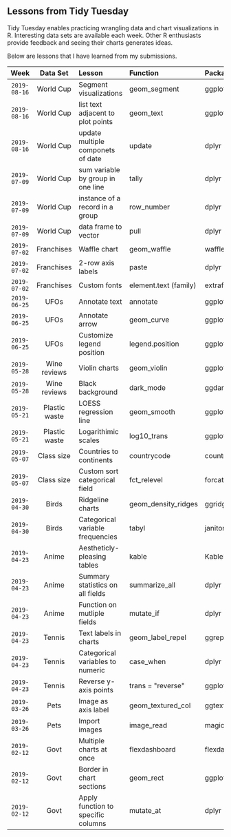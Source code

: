 ## Lessons from Tidy Tuesday
Tidy Tuesday enables practicing wrangling data and chart visualizations in R.  Interesting data sets are available each week.  Other R enthusiasts provide feedback and seeing their charts generates ideas.

Below are lessons that I have learned from my submissions.

| Week | Data Set | Lesson | Function | Package 
| :---: | :---: | :--- | :--- | :--- |
|`2019-08-16`| World Cup | Segment visualizations | geom_segment | ggplot2 |
|`2019-08-16`| World Cup | list text adjacent to plot points | geom_text | ggplot2 |
|`2019-08-16`| World Cup | update multiple componets of date | update | dplyr |
|`2019-07-09`| World Cup | sum variable by group in one line | tally | dplyr |
|`2019-07-09`| World Cup | instance of a record in a group | row_number | dplyr |
|`2019-07-09`| World Cup | data frame to vector | pull | dplyr |
|`2019-07-02`| Franchises | Waffle chart | geom_waffle | waffle |
|`2019-07-02`| Franchises | 2-row axis labels | paste | dplyr |
|`2019-07-02`| Franchises | Custom fonts | element.text (family) | extrafont |
|`2019-06-25`| UFOs | Annotate text | annotate | ggplot2 |
|`2019-06-25`| UFOs | Annotate arrow | geom_curve | ggplot2 |
|`2019-06-25`| UFOs | Customize legend position | legend.position | ggplot2 |
|`2019-05-28`| Wine reviews | Violin charts | geom_violin | ggplot2 |
|`2019-05-28`| Wine reviews | Black background | dark_mode | ggdark |
|`2019-05-21`| Plastic waste | LOESS regression line | geom_smooth | ggplot2 |
|`2019-05-21`| Plastic waste | Logarithimic scales | log10_trans | ggplot2 |
|`2019-05-07`| Class size | Countries to continents | countrycode | countrycode |
|`2019-05-07`| Class size | Custom sort categorical field | fct_relevel | forcats |
|`2019-04-30`| Birds | Ridgeline charts | geom_density_ridges | ggridges |
|`2019-04-30`| Birds | Categorical variable frequencies | tabyl | janitor |
|`2019-04-23`| Anime | Aestheticly-pleasing tables | kable | KableExtra |
|`2019-04-23`| Anime | Summary statistics on all fields | summarize_all | dplyr |
|`2019-04-23`| Anime | Function on mutliple fields | mutate_if | dplyr |
|`2019-04-23`| Tennis | Text labels in charts | geom_label_repel | ggrepel |
|`2019-04-23`| Tennis | Categorical variables to numeric | case_when | dplyr |
|`2019-04-23`| Tennis | Reverse y-axis points | trans = "reverse" | ggplot2 |
|`2019-03-26`| Pets | Image as axis label | geom_textured_col | ggtextures |
|`2019-03-26`| Pets | Import images | image_read | magick |
|`2019-02-12`| Govt | Multiple charts at once | flexdashboard | flexdashboard |
|`2019-02-12`| Govt | Border in chart sections | geom_rect | ggplot2 |
|`2019-02-12`| Govt | Apply function to specific columns | mutate_at | dplyr |
